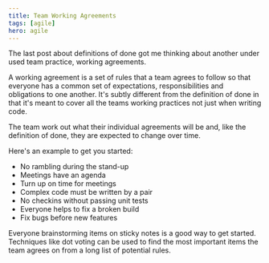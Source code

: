 ```yaml
---
title: Team Working Agreements
tags: [agile]
hero: agile
---
```


The last post about definitions of done got me thinking about another under used team practice,
working agreements.

A working agreement is a set of rules that a team agrees to follow so that everyone has a common set
of expectations, responsibilities and obligations to one another. It's subtly different from the definition
of done in that it's meant to cover all the teams working practices not just when writing code.

The team work out what their individual agreements will be and, like the definition of done, they
are expected to change over time.

Here's an example to get you started:

- No rambling during the stand-up
- Meetings have an agenda
- Turn up on time for meetings
- Complex code must be written by a pair
- No checkins without passing unit tests
- Everyone helps to fix a broken build
- Fix bugs before new features

Everyone brainstorming items on sticky notes is a good way to get started. Techniques like dot
voting can be used to find the most important items the team agrees on from a long list of
potential rules.
